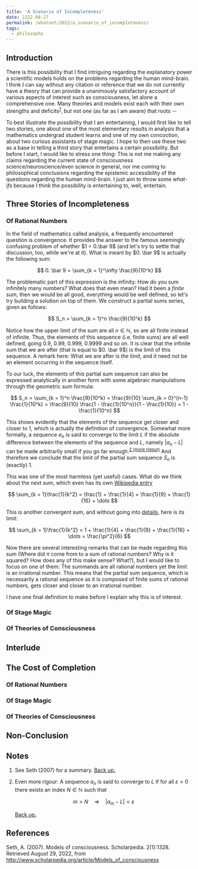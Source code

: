 ```yaml
---
title: 'A Scenario of Incompleteness'
date: 2222-08-27
permalink: /whatnot/2022/a_scenario_of_incompleteness/
tags:
  - philosophy
---
```


## Introduction

There is this possibility that I find intriguing regarding the explanatory power a scientific models holds on the problems regarding the human mind-brain. I think I can say without any citation or reference that we do not currently have a theory that can provide a unanimously satisfactory account of various aspects of interest such as consciousness, let alone a comprehensive one. Many theories and models exist each with their own strengths and deficits<sup><a id="footnotemark1" href="/whatnot/2022/a_scenario_of_incompleteness/#footnotetext1">1</a></sup>, but not one (as far as I am aware) that roots --

To best illustrate the possibility that I am entertaining, I would first like to tell two stories, one about one of the most elementary results in analysis that a mathematics undergrad student learns and one of my own concoction, about two curious assistants of stage magic. I hope to then use these two as a base in telling a third story that entertains a certain possibility. But before I start, I would like to stress one thing: This is not me making any claims regarding the current state of consciousness science/neuroscience/even science in general, nor me coming to philosophical conclusions regarding the epistemic accessibility of the questions regarding the human mind-brain. I just aim to throw some *what-if*s because I think the possibility is entertaining to, well, entertain.

## Three Stories of Incompleteness

### Of Rational Numbers

In the field of mathematics called analysis, a frequently encountered question is convergence. It provides the answer to the famous seemingly confusing problem of whether $1 = 0.\bar 9$ (and let's try to settle that discussion, too, while we're at it). What is meant by $0. \bar 9$ is actually the following sum:

$$
0. \bar 9 = \sum_{k = 1}^\infty \frac{9}{10^k}
$$

The problematic part of this expression is the infinity: How do you sum infinitely many numbers? What does that even mean? Had it been a *finite* sum, then we would be all good, everything would be well defined, so let's try building a solution on top of them. We construct a partial sums series, given as follows:

$$
S_n = \sum_{k = 1}^n \frac{9}{10^k}
$$

Notice how the upper limit of the sum are all $n\in \mathbb N$, so are all finite instead of infinite. Thus, the elements of this sequence (i.e. finite sums) are all well defined, going $0.9$, $0.99$, $0.999$, $0.9999$ and so on. It is clear that the infinite sum that we are after (that is equal to $0. \bar 9$) is the limit of this sequence. A remark here: What we are after is *the limit*, and it need not be an element occurring in the sequence itself. 

To our luck, the elements of this partial sum sequence can also be expressed analytically in another form with some algebraic manipulations through the geometric sum formula:

$$
S_n = \sum_{k = 1}^n \frac{9}{10^k} = \frac{9}{10} \sum_{k = 0}^{n-1} \frac{1}{10^k} = \frac{9}{10} \frac{1 - \frac{1}{10^n}}{1 - \frac{1}{10}} = 1 - \frac{1}{10^n}
$$

This shows evidently that the elements of the sequence get closer and closer to $1$, which is actually the definition of convergence. Somewhat more formally, a sequence $a_n$ is said to converge to the limit $L$ if the absolute difference between the elements of the sequence and $L$, namely $\lvert a_n - L\rvert$ can be made arbitrarily small if you go far enough.<sup><a id="footnotemark2" href="/whatnot/2022/a_scenario_of_incompleteness/#footnotetext2">2 (more rigour)</a></sup> And therefore we conclude that the limit of the partial sum sequence $S_n$ is (exactly) $1$.

This was one of the most harmless (yet useful) cases. What do we think about the next sum, which even has its own [Wikipedia entry](https://www.wikiwand.com/en/Basel_problem)

$$
\sum_{k = 1}\frac{1}{k^2} = \frac{1} + \frac{1}{4} + \frac{1}{9} + \frac{1}{16} + \dots
$$

This is another convergent sum, and without going into [details](https://www.wikiwand.com/en/Basel_problem), here is its limit:

$$
\sum_{k = 1}\frac{1}{k^2} = 1 + \frac{1}{4} + \frac{1}{9} + \frac{1}{16} + \dots = \frac{\pi^2}{6}
$$

Now there are several interesting remarks that can be made regarding this sum (Where did $\pi$ come from to a sum of rational numbers? Why is it squared? How does any of this make sense? What?), but I would like to focus on one of them: The summands are all rational numbers yet the limit is an irrational number. This means that the partial sum sequence, which is necessarily a rational sequence as it is composed of finite sums of rational numbers, gets closer and closer to an irrational number.

I have one final definition to make before I explain why this is of interest.

### Of Stage Magic

### Of Theories of Consciousness

## Interlude

## The Cost of Completion

### Of Rational Numbers

### Of Stage Magic

### Of Theories of Consciousness

## Non-Conclusion

## Notes

1. <a id="footnotetext1"></a> See Seth (2007) for a summary. [Back up.](/whatnot/2022/a_scenario_of_incompleteness/#footnotemark1) 
2. <a id="footnotetext2"></a> Even more rigour: A sequence $a_n$ is said to converge to $L$ if for all $\varepsilon > 0$ there exists an index $N\in \mathbb N$ such that
   
   $$
   m > N \quad \Rightarrow \quad \lvert a_m - L \rvert < \varepsilon
   $$

   [Back up.](/whatnot/2022/a_scenario_of_incompleteness/#footnotemark2) 

<!-- 1. <a id="footnotetext1"></a>  [Back up.](/whatnot/2022/a_scenario_of_incompleteness/#footnotemark1) 
<sup><a id="footnotemark1" href="/whatnot/2022/a_scenario_of_incompleteness/#footnotetext1">1</a></sup> -->

## References

Seth, A. (2007). Models of consciousness. Scholarpedia. 2(1):1328. Retrieved August 29, 2022, from http://www.scholarpedia.org/article/Models_of_consciousness 